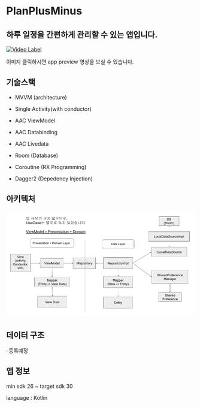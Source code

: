 # PlanPlusMinus

## 하루 일정을 간편하게 관리할 수 있는 앱입니다.

[![Video Label](http://img.youtube.com/vi/iNutTwS1u80/0.jpg)](https://www.youtube.com/watch?v=iNutTwS1u80)

이미지 클릭하시면 app preview 영상을 보실 수 있습니다.






## 기술스택

- MVVM (architecture) 

- Single Activity(with conductor) 

- AAC ViewModel 

- AAC Databinding 

- AAC Livedata 

- Room (Database)

- Coroutine (RX Programming)

- Dagger2 (Depedency Injection)


## 아키텍처
![alt text](https://github.com/GodDB/PlanPlusMinus/blob/master/todayTodo-architecture.png?raw=true)



## 데이터 구조

-등록예정

## 앱 정보

min sdk 26 ~ target sdk 30

language : Kotlin

